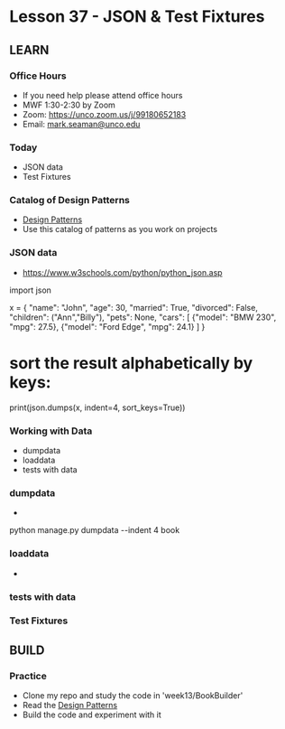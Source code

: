 # Lesson 37 - JSON & Test Fixtures


## LEARN

### Office Hours
* If you need help please attend office hours
* MWF  1:30-2:30 by Zoom
* Zoom:  https://unco.zoom.us/j/99180652183
* Email: mark.seaman@unco.edu      


### Today
* JSON data
* Test Fixtures


### Catalog of Design Patterns
* [Design Patterns](/course/bacs350/docs/DesignPatterns)
* Use this catalog of patterns as you work on projects


### JSON data
* https://www.w3schools.com/python/python_json.asp

import json

x = {
  "name": "John",
  "age": 30,
  "married": True,
  "divorced": False,
  "children": ("Ann","Billy"),
  "pets": None,
  "cars": [
    {"model": "BMW 230", "mpg": 27.5},
    {"model": "Ford Edge", "mpg": 24.1}
  ]
}

# sort the result alphabetically by keys:
print(json.dumps(x, indent=4, sort_keys=True))



### Working with Data
* dumpdata
* loaddata
* tests with data


### dumpdata
* 

python manage.py dumpdata --indent 4 book


### loaddata
* 

### tests with data


### Test Fixtures



## BUILD

### Practice
* Clone my repo and study the code in 'week13/BookBuilder'
* Read the [Design Patterns](/course/bacs350/docs/DesignPatterns)
* Build the code and experiment with it


